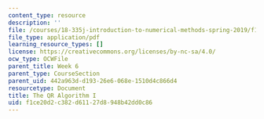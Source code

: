 ```yaml
---
content_type: resource
description: ''
file: /courses/18-335j-introduction-to-numerical-methods-spring-2019/f1ce20d2c382d61127d8948b42dd0c86_MIT18_335JS19_lec16_reading.pdf
file_type: application/pdf
learning_resource_types: []
license: https://creativecommons.org/licenses/by-nc-sa/4.0/
ocw_type: OCWFile
parent_title: Week 6
parent_type: CourseSection
parent_uid: 442a963d-d193-26e6-068e-1510d4c866d4
resourcetype: Document
title: The QR Algorithm I
uid: f1ce20d2-c382-d611-27d8-948b42dd0c86
---
```


